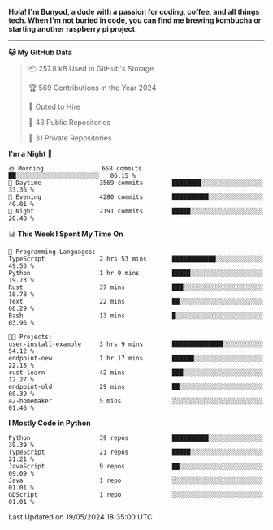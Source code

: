 <p>
<b>Hola! I'm Bunyod, a dude with a passion for coding, coffee, and all things tech. When I'm not buried in code, you can find me brewing kombucha or starting another raspberry pi project.</b>
</p>

---

<!--START_SECTION:waka-->
**🐱 My GitHub Data** 

> 📦 257.8 kB Used in GitHub's Storage 
 > 
> 🏆 569 Contributions in the Year 2024
 > 
> 💼 Opted to Hire
 > 
> 📜 43 Public Repositories 
 > 
> 🔑 31 Private Repositories 
 > 
**I'm a Night 🦉** 

```text
🌞 Morning                658 commits         ██░░░░░░░░░░░░░░░░░░░░░░░   06.15 % 
🌆 Daytime                3569 commits        ████████░░░░░░░░░░░░░░░░░   33.36 % 
🌃 Evening                4280 commits        ██████████░░░░░░░░░░░░░░░   40.01 % 
🌙 Night                  2191 commits        █████░░░░░░░░░░░░░░░░░░░░   20.48 % 
```


📊 **This Week I Spent My Time On** 

```text
💬 Programming Languages: 
TypeScript               2 hrs 53 mins       ████████████░░░░░░░░░░░░░   49.53 % 
Python                   1 hr 9 mins         █████░░░░░░░░░░░░░░░░░░░░   19.73 % 
Rust                     37 mins             ███░░░░░░░░░░░░░░░░░░░░░░   10.78 % 
Text                     22 mins             ██░░░░░░░░░░░░░░░░░░░░░░░   06.29 % 
Bash                     13 mins             █░░░░░░░░░░░░░░░░░░░░░░░░   03.96 % 

🐱‍💻 Projects: 
user-install-example     3 hrs 9 mins        ██████████████░░░░░░░░░░░   54.12 % 
endpoint-new             1 hr 17 mins        ██████░░░░░░░░░░░░░░░░░░░   22.18 % 
rust-learn               42 mins             ███░░░░░░░░░░░░░░░░░░░░░░   12.27 % 
endpoint-old             29 mins             ██░░░░░░░░░░░░░░░░░░░░░░░   08.39 % 
42-homemaker             5 mins              ░░░░░░░░░░░░░░░░░░░░░░░░░   01.46 % 
```

**I Mostly Code in Python** 

```text
Python                   39 repos            ██████████░░░░░░░░░░░░░░░   39.39 % 
TypeScript               21 repos            █████░░░░░░░░░░░░░░░░░░░░   21.21 % 
JavaScript               9 repos             ██░░░░░░░░░░░░░░░░░░░░░░░   09.09 % 
Java                     1 repo              ░░░░░░░░░░░░░░░░░░░░░░░░░   01.01 % 
GDScript                 1 repo              ░░░░░░░░░░░░░░░░░░░░░░░░░   01.01 % 
```




 Last Updated on 19/05/2024 18:35:00 UTC
<!--END_SECTION:waka-->
